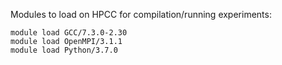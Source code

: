 
Modules to load on HPCC for compilation/running experiments:

```
module load GCC/7.3.0-2.30
module load OpenMPI/3.1.1
module load Python/3.7.0
```